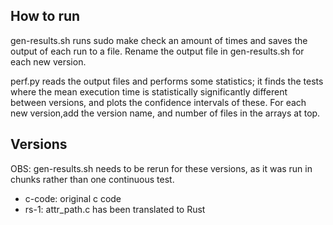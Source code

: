 ## How to run

gen-results.sh runs sudo make check an amount of times and saves the output of each run to a file. Rename the output file in gen-results.sh for each new version.

perf.py reads the output files and performs some statistics; it finds the tests where the mean execution time is statistically significantly different between versions, and plots the confidence intervals of these. For each new version,add the version name, and number of files in the arrays at top.

## Versions

OBS: gen-results.sh needs to be rerun for these versions, as it was run in chunks rather than one continuous test.

- c-code: original c code
- rs-1: attr_path.c has been translated to Rust

